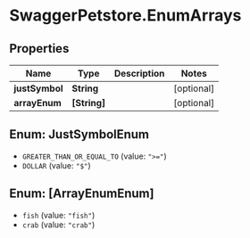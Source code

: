 # SwaggerPetstore.EnumArrays

## Properties
Name | Type | Description | Notes
------------ | ------------- | ------------- | -------------
**justSymbol** | **String** |  | [optional] 
**arrayEnum** | **[String]** |  | [optional] 

<a name="JustSymbolEnum"></a>
## Enum: JustSymbolEnum

* `GREATER_THAN_OR_EQUAL_TO` (value: `">="`)
* `DOLLAR` (value: `"$"`)


<a name="[ArrayEnumEnum]"></a>
## Enum: [ArrayEnumEnum]

* `fish` (value: `"fish"`)
* `crab` (value: `"crab"`)

